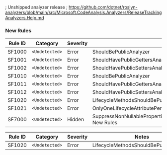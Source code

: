 ; Unshipped analyzer release
; https://github.com/dotnet/roslyn-analyzers/blob/main/src/Microsoft.CodeAnalysis.Analyzers/ReleaseTrackingAnalyzers.Help.md

### New Rules

Rule ID | Category | Severity | Notes
--------|----------|----------|-------
SF1000 | `<Undetected>` | Error | ShouldBePublicAnalyzer
SF1001 | `<Undetected>` | Error | ShouldHavePublicGettersAnalyzer
SF1002 | `<Undetected>` | Error | ShouldHavePublicSettersAnalyzer
SF1010 | `<Undetected>` | Error | ShouldBePublicAnalyzer
SF1011 | `<Undetected>` | Error | ShouldHavePublicGettersAnalyzer
SF1012 | `<Undetected>` | Error | ShouldHavePublicSettersAnalyzer
SF1020 | `<Undetected>` | Error | LifecycleMethodsShouldBePublicAnalyzer
SF1021 | `<Undetected>` | Error | OnlyOneLifecycleAttributePerMethod
SF7000 | `<Undetected>` | Hidden | SuppressNonNullablePropertiesWarningWhenSetInGlobalSetupMethod### New Rules

Rule ID | Category | Severity | Notes
--------|----------|----------|-------
SF1020 | `<Undetected>` | Error | LifecycleMethodsShouldBePublicAnalyzer